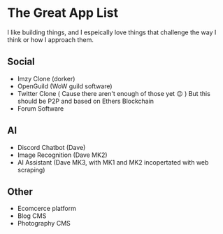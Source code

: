 # The Great App List
I like building things, and I espeically love things that challenge the way I think or how I approach them. 

## Social 
- Imzy Clone (dorker)
- OpenGuild (WoW guild software)
- Twitter Clone ( Cause there aren't enough of those yet :wink: ) But this should be P2P and based on Ethers Blockchain
- Forum Software

## AI
- Discord Chatbot (Dave)
- Image Recognition (Dave MK2)
- AI Assistant (Dave MK3, with MK1 and MK2 incopertated with web scraping)

## Other
- Ecomcerce platform
- Blog CMS
- Photography CMS
